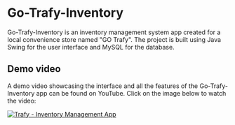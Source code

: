 # Go-Trafy-Inventory
Go-Trafy-Inventory is an inventory management system app created for a local convenience store named "GO Trafy". The project is built using Java Swing for the user interface and MySQL for the database.

## Demo video
A demo video showcasing the interface and all the features of the Go-Trafy-Inventory app can be found on YouTube. Click on the image below to watch the video:

[![Trafy - Inventory Management App](https://img.youtube.com/vi/IxR1jZhJlJI/0.jpg)](https://youtu.be/watch?v=IxR1jZhJlJI "Trafy - Inventory Management App")
